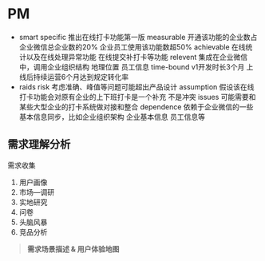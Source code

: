 # PM

- smart
specific 推出在线打卡功能第一版
measurable 开通该功能的企业数占企业微信总企业数的20% 企业员工使用该功能数超50%
achievable 在线统计以及在线处理异常功能 在线提交补打卡等功能
relevent 集成在企业微信中，调用企业组织结构 地理位置 员工信息
time-bound v1开发时长3个月 上线后持续运营6个月达到规定转化率
- raids
risk        考虑准确、峰值等问题可能超出产品设计
assumption  假设该在线打卡功能会对原有企业的上下班打卡是一个补充 不是冲突
issues      可能需要和某些大型企业的打卡系统做对接和整合
dependence  依赖于企业微信的一些基本信息同步，比如企业组织架构 企业基本信息 员工信息等

## 需求理解分析

需求收集

1. 用户画像
2. 市场—调研
3. 实地研究
4. 问卷
5. 头脑风暴
6. 竞品分析

> **需求场景描述 & 用户体验地图**
